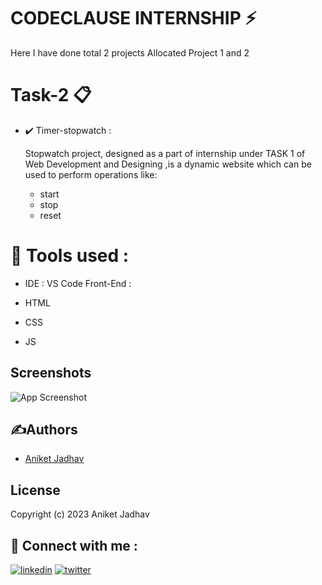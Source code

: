 
# CODECLAUSE INTERNSHIP ⚡️

Here I have done total 2 projects Allocated Project 1 and 2

 
 
# Task-2 📋
- ✔️ Timer-stopwatch : 

    Stopwatch project, designed as a part of internship under TASK 1 of Web Development and Designing ,is a dynamic website which can be used to perform operations like:
        
    - start 
    - stop
    - reset 

# 📓 Tools used : 
- IDE : VS Code Front-End :

- HTML

- CSS

- JS
## Screenshots

![App Screenshot](https://user-images.githubusercontent.com/86287078/234951934-b72a7f22-4b28-444e-ac2a-d7795bd1176c.png)


## ✍Authors

- [Aniket Jadhav](https://github.com/aniketjadhav25000)


## License

Copyright (c) 2023 Aniket Jadhav


## 🔗 Connect with me : 

[![linkedin](https://img.shields.io/badge/linkedin-0A66C2?style=for-the-badge&logo=linkedin&logoColor=white)](https://www.linkedin.com/in/aniket-jadhav-a72466236/)
[![twitter](https://img.shields.io/badge/twitter-1DA1F2?style=for-the-badge&logo=twitter&logoColor=white)](https://twitter.com/AniketJ41903041)

